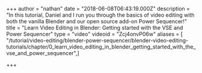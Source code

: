 +++
author = "nathan"
date = "2018-06-08T06:43:19.000Z"
description = "In this tutorial, Daniel and I run you through the basics of video editing with both the vanilla Blender and our open source add-on Power Sequencer!"
title = "Learn Video Editing in Blender: Getting started with the VSE and Power Sequencer"
type = "video"
videoid = "Zcj4onvP06w"
aliases = [ "/tutorial/video-editing/blender-power-sequencer/blender-video-editing-tutorials/chapter/0_learn_video_editing_in_blender_getting_started_with_the_vse_and_power_sequencer",]

+++